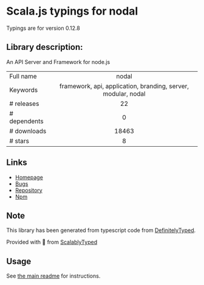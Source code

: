 
# Scala.js typings for nodal

Typings are for version 0.12.8

## Library description:
An API Server and Framework for node.js

|                    |                 |
| ------------------ | :-------------: |
| Full name          | nodal |
| Keywords           | framework, api, application, branding, server, modular, nodal |
| # releases         | 22 |
| # dependents       | 0 |
| # downloads        | 18463 |
| # stars            | 8 |

## Links
- [Homepage](https://github.com/keithwhor/nodal)
- [Bugs](https://github.com/keithwhor/nodal/issues)
- [Repository](https://github.com/keithwhor/nodal)
- [Npm](https://www.npmjs.com/package/nodal)
    


## Note
This library has been generated from typescript code from [DefinitelyTyped](https://definitelytyped.org).

Provided with :purple_heart: from [ScalablyTyped](https://github.com/oyvindberg/ScalablyTyped)

## Usage
See [the main readme](../../readme.md) for instructions.


